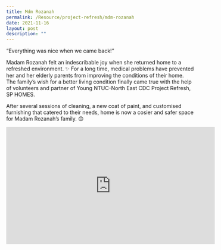```yaml
---
title: Mdm Rozanah
permalink: /Resource/project-refresh/mdm-rozanah
date: 2021-11-16
layout: post
description: ""
---
```

“Everything was nice when we came back!”

Madam Rozanah felt an indescribable joy when she returned home to a refreshed environment. ✨ For a long time, medical problems have prevented her and her elderly parents from improving the conditions of their home. The family’s wish for a better living condition finally came true with the help of volunteers and partner of Young NTUC-North East CDC Project Refresh, SP HOMES.

After several sessions of cleaning, a new coat of paint, and customised furnishing that catered to their needs, home is now a cosier and safer space for Madam Rozanah’s family. 😊

<iframe src="https://www.facebook.com/plugins/video.php?height=314&href=https%3A%2F%2Fwww.facebook.com%2FNECDC%2Fvideos%2F1086109132154101%2F&show_text=false&width=560&t=0" width="560" height="314" style="border:none;overflow:hidden" scrolling="no" frameborder="0" allowfullscreen="true" allow="autoplay; clipboard-write; encrypted-media; picture-in-picture; web-share" allowFullScreen="true"></iframe>
